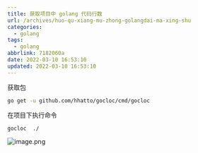 ```yaml
---
title: 获取项目中 golang 代码行数
url: /archives/huo-qu-xiang-mu-zhong-golangdai-ma-xing-shu
categories:
  - golang
tags:
  - golang
abbrlink: 7182060a
date: 2022-03-10 16:53:10
updated: 2022-03-10 16:53:10
---
```


获取包
```bash
go get -u github.com/hhatto/gocloc/cmd/gocloc
```
在项目下执行命令
```bash
gocloc  ./
```
![image.png](/upload/2022/03/image-8779d8ceda504a4e96579fa4fcb26844.png)